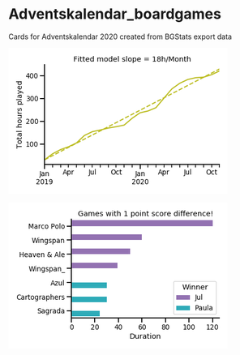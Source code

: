 # Adventskalendar_boardgames
Cards for Adventskalendar 2020 created from BGStats export data

 ![Hours_per_month](graphs/24_model_hours_per_month.png)
 
 
 ![Lost_by_1](graphs/16_games_lost_by_one.png)
 
 
